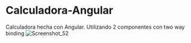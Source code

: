 # Calculadora-Angular
 Calculadora hecha con Angular. Utilizando 2 componentes con two way binding
![Screenshot_52](https://github.com/NicolasNievas/Calculadora-Angular/assets/111009234/e8d5389e-7a02-42b9-bec7-0ae9ad087216)
